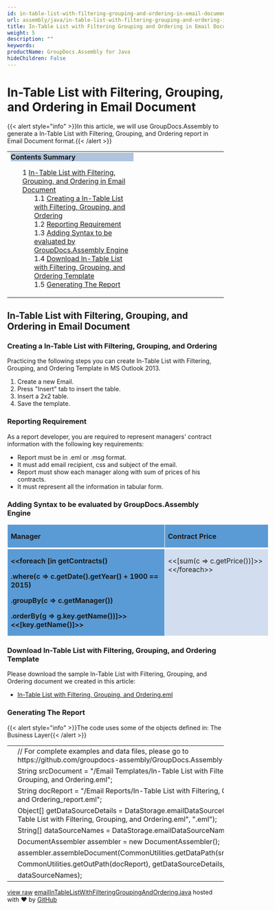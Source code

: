 ```yaml
---
id: in-table-list-with-filtering-grouping-and-ordering-in-email-document
url: assembly/java/in-table-list-with-filtering-grouping-and-ordering-in-email-document
title: In-Table List with Filtering Grouping and Ordering in Email Document
weight: 5
description: ""
keywords: 
productName: GroupDocs.Assembly for Java
hideChildren: False
---
```

# In-Table List with Filtering, Grouping, and Ordering in Email Document

{{< alert style="info" >}}In this article, we will use GroupDocs.Assembly to generate a In-Table List with Filtering, Grouping, and Ordering report in Email Document format.{{< /alert >}}

<table class="sectionMacro" border="0" cellpadding="5" cellspacing="0" width="100%"><tbody><tr><td valign="top" width="60%"><div class="panel" style="border-top-width: 1px; border-right-width: 1px; border-bottom-width: 1px; border-left-width: 1px;"><div class="panelHeader" style="border-bottom-width: 1px; background-color: rgb(176, 196, 222);"><b>Contents Summary</b></div><div class="panelContent"><style type="text/css">div.rbtoc1593026733082 { padding-top: 0px; padding-right: 0px; padding-bottom: 0px; padding-left: 0px; }div.rbtoc1593026733082 ul { list-style-type: none; list-style-image: none; margin-left: 0px; }div.rbtoc1593026733082 li { margin-left: 0px; padding-left: 0px; }</style><div class="toc rbtoc1593026733082"><ul class="toc-indentation"><li><span class="TOCOutline">1</span> <a href="#In-TableListwithFiltering,Grouping,andOrderinginEmailDocument-In-TableListwithFiltering,Grouping,andOrderinginEmailDocument">In-Table List with Filtering, Grouping, and Ordering in Email Document</a><ul class="toc-indentation"><li><span class="TOCOutline">1.1</span> <a href="#In-TableListwithFiltering,Grouping,andOrderinginEmailDocument-CreatingaIn-TableListwithFiltering,Grouping,andOrdering">Creating a In-Table List with Filtering, Grouping, and Ordering</a></li><li><span class="TOCOutline">1.2</span> <a href="#In-TableListwithFiltering,Grouping,andOrderinginEmailDocument-ReportingRequirement">Reporting Requirement</a></li><li><span class="TOCOutline">1.3</span> <a href="#In-TableListwithFiltering,Grouping,andOrderinginEmailDocument-AddingSyntaxtobeevaluatedbyGroupDocs.AssemblyEngine">Adding Syntax to be evaluated by GroupDocs.Assembly Engine</a></li><li><span class="TOCOutline">1.4</span> <a href="#In-TableListwithFiltering,Grouping,andOrderinginEmailDocument-DownloadIn-TableListwithFiltering,Grouping,andOrderingTemplate">Download In-Table List with Filtering, Grouping, and Ordering Template</a></li><li><span class="TOCOutline">1.5</span> <a href="#In-TableListwithFiltering,Grouping,andOrderinginEmailDocument-GeneratingTheReport">Generating The Report</a></li></ul></li></ul></div></div></div></td><td valign="top"></td></tr></tbody></table>

## In-Table List with Filtering, Grouping, and Ordering in Email Document

### Creating a In-Table List with Filtering, Grouping, and Ordering

Practicing the following steps you can create In-Table List with Filtering, Grouping, and Ordering Template in MS Outlook 2013.

1.  Create a new Email.
2.  Press "Insert" tab to insert the table.
3.  Insert a 2x2 table.
4.  Save the template.

### Reporting Requirement

As a report developer, you are required to represent managers' contract information with the following key requirements:

*   Report must be in .eml or .msg format.
*   It must add email recipient, css and subject of the email.
*   Report must show each manager along with sum of prices of his contracts.
*   It must represent all the information in tabular form.

### Adding Syntax to be evaluated by GroupDocs.Assembly Engine

<table border="0" cellspacing="0" cellpadding="0" width="608" style="width: 456pt; border-collapse: collapse;"><tbody><tr><td width="371" valign="top" style="width: 278pt; border-top-color: white; border-top-style: solid; border-top-width: 1pt; border-right-color: white; border-right-style: solid; border-right-width: 1pt; border-bottom-color: white; border-bottom-style: solid; border-bottom-width: 3pt; border-left-color: white; border-left-style: solid; border-left-width: 1pt; background-color: rgb(91, 155, 213); background-image: initial; padding-top: 0.75pt; padding-right: 5.4pt; padding-bottom: 0in; padding-left: 5.4pt;"><p><b>Manager</b></p></td><td width="237" valign="top" style="width: 178pt; border-top-color: white; border-top-style: solid; border-top-width: 1pt; border-left-color: initial; border-left-style: none; border-left-width: initial; border-bottom-color: white; border-bottom-style: solid; border-bottom-width: 3pt; border-right-color: white; border-right-style: solid; border-right-width: 1pt; background-color: rgb(91, 155, 213); background-image: initial; padding-top: 0.75pt; padding-right: 5.4pt; padding-bottom: 0in; padding-left: 5.4pt;"><p><b>Contract Price</b></p></td></tr><tr><td width="371" valign="top" style="width: 278pt; border-top-color: initial; border-top-style: none; border-top-width: initial; border-right-color: white; border-right-style: solid; border-right-width: 1pt; border-bottom-color: white; border-bottom-style: solid; border-bottom-width: 1pt; border-left-color: white; border-left-style: solid; border-left-width: 1pt; background-color: rgb(91, 155, 213); background-image: initial; padding-top: 0.75pt; padding-right: 5.4pt; padding-bottom: 0in; padding-left: 5.4pt;"><p><b>&lt;&lt;foreach [in getContracts()</b></p><p><b>.where(c =&gt; c.getDate().getYear() + 1900 == 2015)</b></p><p><b>.groupBy(c =&gt; c.getManager())</b></p><p><b>.orderBy(g =&gt; g.key.getName())]&gt;&gt;&lt;&lt;[key.getName()]&gt;&gt;</b></p></td><td width="237" valign="top" style="width: 178pt; border-top-color: initial; border-top-style: none; border-top-width: initial; border-left-color: initial; border-left-style: none; border-left-width: initial; border-bottom-color: white; border-bottom-style: solid; border-bottom-width: 1pt; border-right-color: white; border-right-style: solid; border-right-width: 1pt; background-color: rgb(210, 222, 239); background-image: initial; padding-top: 0.75pt; padding-right: 5.4pt; padding-bottom: 0in; padding-left: 5.4pt;"><p>&lt;&lt;[sum(c =&gt; c.getPrice())]&gt;&gt;&lt;&lt;/foreach&gt;&gt;</p></td></tr></tbody></table>

### Download In-Table List with Filtering, Grouping, and Ordering Template

Please download the sample In-Table List with Filtering, Grouping, and Ordering document we created in this article:

*   [In-Table List with Filtering, Grouping, and Ordering.eml](https://raw.githubusercontent.com/groupdocs-assembly/GroupDocs.Assembly-for-Java/master/Examples/GroupDocs.Assembly.Examples.Java/Data/Storage/Email%20Templates/Bulleted%20List.eml?raw=true)

### Generating The Report

{{< alert style="info" >}}The code uses some of the objects defined in: The Business Layer{{< /alert >}}

<table class="highlight tab-size js-file-line-container" data-tab-size="8" data-paste-markdown-skip=""><tbody><tr><td id="file-emailintablelistwithfilteringgroupingandordering-java-L1" class="blob-num js-line-number" data-line-number="1"></td><td id="file-emailintablelistwithfilteringgroupingandordering-java-LC1" class="blob-code blob-code-inner js-file-line"><span class="pl-c"><span class="pl-c">//</span> For complete examples and data files, please go to https://github.com/groupdocs-assembly/GroupDocs.Assembly-for-Java</span></td></tr><tr><td id="file-emailintablelistwithfilteringgroupingandordering-java-L2" class="blob-num js-line-number" data-line-number="2"></td><td id="file-emailintablelistwithfilteringgroupingandordering-java-LC2" class="blob-code blob-code-inner js-file-line"><span class="pl-smi">String</span> srcDocument <span class="pl-k">=</span> <span class="pl-s"><span class="pl-pds">"</span>/Email Templates/In-Table List with Filtering, Grouping, and Ordering.eml<span class="pl-pds">"</span></span>;</td></tr><tr><td id="file-emailintablelistwithfilteringgroupingandordering-java-L3" class="blob-num js-line-number" data-line-number="3"></td><td id="file-emailintablelistwithfilteringgroupingandordering-java-LC3" class="blob-code blob-code-inner js-file-line"><span class="pl-smi">String</span> docReport <span class="pl-k">=</span> <span class="pl-s"><span class="pl-pds">"</span>/Email Reports/In-Table List with Filtering, Grouping, and Ordering_report.eml<span class="pl-pds">"</span></span>;</td></tr><tr><td id="file-emailintablelistwithfilteringgroupingandordering-java-L4" class="blob-num js-line-number" data-line-number="4"></td><td id="file-emailintablelistwithfilteringgroupingandordering-java-LC4" class="blob-code blob-code-inner js-file-line"><span class="pl-k">Object</span>[] getDataSourceDetails <span class="pl-k">=</span> <span class="pl-smi">DataStorage</span><span class="pl-k">.</span>emailDataSourceObject(<span class="pl-s"><span class="pl-pds">"</span>In-Table List with Filtering, Grouping, and Ordering.eml<span class="pl-pds">"</span></span>, <span class="pl-s"><span class="pl-pds">"</span>.eml<span class="pl-pds">"</span></span>);</td></tr><tr><td id="file-emailintablelistwithfilteringgroupingandordering-java-L5" class="blob-num js-line-number" data-line-number="5"></td><td id="file-emailintablelistwithfilteringgroupingandordering-java-LC5" class="blob-code blob-code-inner js-file-line"><span class="pl-k">String</span>[] dataSourceNames <span class="pl-k">=</span> <span class="pl-smi">DataStorage</span><span class="pl-k">.</span>emailDataSourceName(<span class="pl-s"><span class="pl-pds">"</span>.eml<span class="pl-pds">"</span></span>);</td></tr><tr><td id="file-emailintablelistwithfilteringgroupingandordering-java-L6" class="blob-num js-line-number" data-line-number="6"></td><td id="file-emailintablelistwithfilteringgroupingandordering-java-LC6" class="blob-code blob-code-inner js-file-line"><span class="pl-smi">DocumentAssembler</span> assembler <span class="pl-k">=</span> <span class="pl-k">new</span> <span class="pl-smi">DocumentAssembler</span>();</td></tr><tr><td id="file-emailintablelistwithfilteringgroupingandordering-java-L7" class="blob-num js-line-number" data-line-number="7"></td><td id="file-emailintablelistwithfilteringgroupingandordering-java-LC7" class="blob-code blob-code-inner js-file-line">assembler<span class="pl-k">.</span>assembleDocument(<span class="pl-smi">CommonUtilities</span><span class="pl-k">.</span>getDataPath(srcDocument),</td></tr><tr><td id="file-emailintablelistwithfilteringgroupingandordering-java-L8" class="blob-num js-line-number" data-line-number="8"></td><td id="file-emailintablelistwithfilteringgroupingandordering-java-LC8" class="blob-code blob-code-inner js-file-line"><span class="pl-smi">CommonUtilities</span><span class="pl-k">.</span>getOutPath(docReport), getDataSourceDetails,</td></tr><tr><td id="file-emailintablelistwithfilteringgroupingandordering-java-L9" class="blob-num js-line-number" data-line-number="9"></td><td id="file-emailintablelistwithfilteringgroupingandordering-java-LC9" class="blob-code blob-code-inner js-file-line">dataSourceNames);</td></tr></tbody></table>

[view raw](https://gist.github.com/samicheemagroupdocs/75711d4899c2326cf821c70c1574ed0c/raw/8ebf01070b926b124c6eff97991b9cccde87fa26/emailInTableListWithFilteringGroupingAndOrdering.java) [emailInTableListWithFilteringGroupingAndOrdering.java](https://gist.github.com/samicheemagroupdocs/75711d4899c2326cf821c70c1574ed0c#file-emailintablelistwithfilteringgroupingandordering-java) hosted with ❤ by [GitHub](https://github.com)
